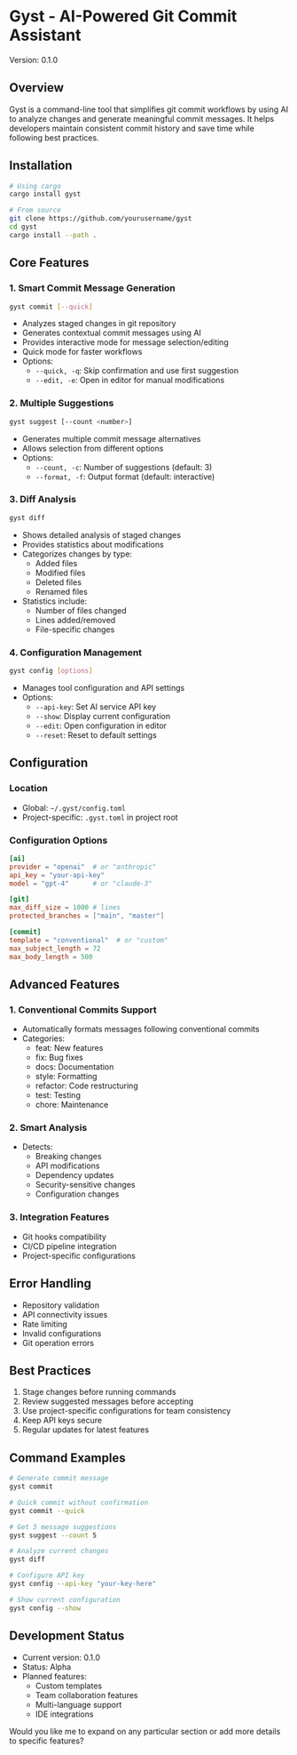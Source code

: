 # Gyst - AI-Powered Git Commit Assistant

Version: 0.1.0

## Overview

Gyst is a command-line tool that simplifies git commit workflows by using AI to analyze changes and generate meaningful commit messages. It helps developers maintain consistent commit history and save time while following best practices.

## Installation

```bash
# Using cargo
cargo install gyst

# From source
git clone https://github.com/yourusername/gyst
cd gyst
cargo install --path .
```

## Core Features

### 1. Smart Commit Message Generation

```bash
gyst commit [--quick]
```

- Analyzes staged changes in git repository
- Generates contextual commit messages using AI
- Provides interactive mode for message selection/editing
- Quick mode for faster workflows
- Options:
  - `--quick, -q`: Skip confirmation and use first suggestion
  - `--edit, -e`: Open in editor for manual modifications

### 2. Multiple Suggestions

```bash
gyst suggest [--count <number>]
```

- Generates multiple commit message alternatives
- Allows selection from different options
- Options:
  - `--count, -c`: Number of suggestions (default: 3)
  - `--format, -f`: Output format (default: interactive)

### 3. Diff Analysis

```bash
gyst diff
```

- Shows detailed analysis of staged changes
- Provides statistics about modifications
- Categorizes changes by type:
  - Added files
  - Modified files
  - Deleted files
  - Renamed files
- Statistics include:
  - Number of files changed
  - Lines added/removed
  - File-specific changes

### 4. Configuration Management

```bash
gyst config [options]
```

- Manages tool configuration and API settings
- Options:
  - `--api-key`: Set AI service API key
  - `--show`: Display current configuration
  - `--edit`: Open configuration in editor
  - `--reset`: Reset to default settings

## Configuration

### Location

- Global: `~/.gyst/config.toml`
- Project-specific: `.gyst.toml` in project root

### Configuration Options

```toml
[ai]
provider = "openai"  # or "anthropic"
api_key = "your-api-key"
model = "gpt-4"      # or "claude-3"

[git]
max_diff_size = 1000 # lines
protected_branches = ["main", "master"]

[commit]
template = "conventional"  # or "custom"
max_subject_length = 72
max_body_length = 500
```

## Advanced Features

### 1. Conventional Commits Support

- Automatically formats messages following conventional commits
- Categories:
  - feat: New features
  - fix: Bug fixes
  - docs: Documentation
  - style: Formatting
  - refactor: Code restructuring
  - test: Testing
  - chore: Maintenance

### 2. Smart Analysis

- Detects:
  - Breaking changes
  - API modifications
  - Dependency updates
  - Security-sensitive changes
  - Configuration changes

### 3. Integration Features

- Git hooks compatibility
- CI/CD pipeline integration
- Project-specific configurations

## Error Handling

- Repository validation
- API connectivity issues
- Rate limiting
- Invalid configurations
- Git operation errors

## Best Practices

1. Stage changes before running commands
2. Review suggested messages before accepting
3. Use project-specific configurations for team consistency
4. Keep API keys secure
5. Regular updates for latest features

## Command Examples

```bash
# Generate commit message
gyst commit

# Quick commit without confirmation
gyst commit --quick

# Get 5 message suggestions
gyst suggest --count 5

# Analyze current changes
gyst diff

# Configure API key
gyst config --api-key "your-key-here"

# Show current configuration
gyst config --show
```

## Development Status

- Current version: 0.1.0
- Status: Alpha
- Planned features:
  - Custom templates
  - Team collaboration features
  - Multi-language support
  - IDE integrations

Would you like me to expand on any particular section or add more details to specific features?
